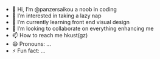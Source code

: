 - 👋 Hi, I’m @panzersaikou a noob in coding
- 👀 I’m interested in taking a lazy nap
- 🌱 I’m currently learning front end visual design
- 💞️ I’m looking to collaborate on everything enhancing me
- 📫 How to reach me hkust(gz)
- 😄 Pronouns: ...
- ⚡ Fun fact: ...

<!---
panzersaikou/panzersaikou is a ✨ special ✨ repository because its `README.md` (this file) appears on your GitHub profile.
You can click the Preview link to take a look at your changes.
--->
